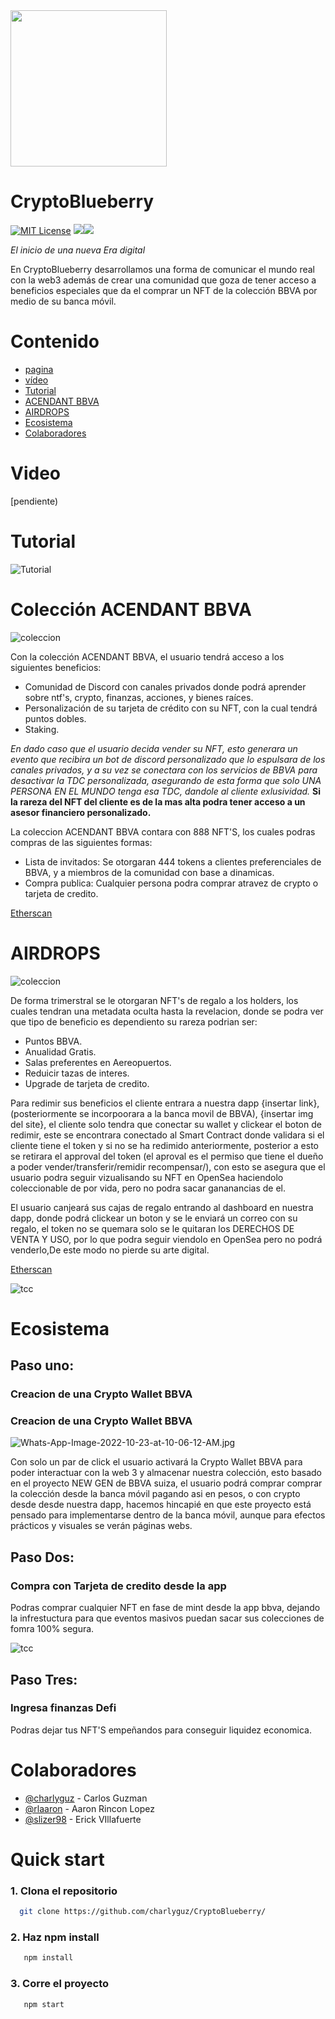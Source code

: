 <img src="./src/assets/16.png" width="250" height="250" />

# CryptoBlueberry

[![MIT License](https://img.shields.io/badge/License-MIT-green.svg)](https://choosealicense.com/licenses/mit/)
![](https://img.shields.io/github/stars/charlyguz/CRYPTOBLUEBERRY-NFT-BBVA)![](https://img.shields.io/github/forks/charlyguz/CRYPTOBLUEBERRY-NFT-BBVA)

*El inicio de una nueva Era digital*

En CryptoBlueberry desarrollamos una forma de  comunicar el mundo real con la web3 además de crear una comunidad que goza de tener acceso a beneficios especiales que  da el  comprar un NFT de la colección BBVA por medio de su banca móvil.
# Contenido
- [pagina](https://acendant.netlify.app/)
- [vídeo](#vídeo)
- [Tutorial](#Tutorial)
- [ACENDANT BBVA](#Colección)
- [AIRDROPS](#AIDROPS)
- [Ecosistema](#Ecosistema)
- [Colaboradores](#Colaboradores)



# Video

[pendiente)


# Tutorial
![Tutorial](./src/assets/tutorial.png)

# Colección ACENDANT BBVA

![coleccion](./src/assets/general.gif)

Con la colección ACENDANT BBVA, el usuario tendrá acceso a los siguientes beneficios:
- Comunidad de Discord con canales privados donde podrá aprender sobre ntf's, crypto, finanzas, acciones, y bienes raíces.
- Personalización de su tarjeta  de crédito con su NFT, con la cual tendrá puntos dobles.
- Staking.

*En dado caso que el usuario decida vender su NFT, esto generara un evento que recibira un bot de discord personalizado que lo espulsara de los canales privados, y a su vez se conectara con los servicios de BBVA para desactivar la TDC personalizada, asegurando de esta forma que solo UNA PERSONA EN EL MUNDO tenga esa TDC, dandole al cliente exlusividad.*
**Si la rareza del NFT del cliente es de la mas alta podra tener acceso a un asesor financiero personalizado.**

La coleccion ACENDANT BBVA contara con 888 NFT'S, los cuales podras compras de las siguientes formas:
- Lista de invitados: Se otorgaran 444 tokens a clientes preferenciales de BBVA, y a miembros de la comunidad con base a dinamicas.
- Compra publica: Cualquier persona podra comprar atravez de crypto o tarjeta de credito.

[Etherscan](https://goerli.etherscan.io/address/0x25bcABe28b161C9c90280cE60e341Bf964b004bD#code)


# AIRDROPS
![coleccion](./src/assets/airdrop.gif)

De forma trimerstral se le otorgaran NFT's de regalo a los holders, los cuales tendran una metadata oculta hasta la revelacion, donde se podra ver que tipo de beneficio es dependiento su rareza podrian ser:
- Puntos BBVA.
- Anualidad Gratis.
- Salas preferentes en Aereopuertos.
- Reduicir tazas de interes.
- Upgrade de tarjeta de credito.

Para redimir sus beneficios el cliente entrara a nuestra dapp {insertar link}, (posteriormente se incorpoorara a la banca movil de BBVA), {insertar img del site}, 
el cliente solo tendra que conectar su wallet y clickear el boton de redimir, este se encontrara conectado al Smart Contract donde validara si el cliente tiene el token y si no se ha redimido anteriormente, posterior a esto se retirara el approval del token (el aproval es el permiso que tiene el dueño a poder vender/transferir/remidir recompensar/), con esto se asegura que el usuario podra seguir vizualisando su NFT en OpenSea haciendolo coleccionable de por vida,  pero no podra sacar gananancias de el.


El usuario canjeará sus cajas de regalo entrando al dashboard en nuestra dapp, donde podrá clickear un boton y se le enviará un correo con su regalo, el token no se quemara solo se le quitaran los DERECHOS DE VENTA Y USO, por lo que podra seguir viendolo en OpenSea pero no podrá venderlo,De este modo no pierde su arte digital.

[Etherscan](https://goerli.etherscan.io/address/0x3990e55d5d43Ad804E41148f0533321Fe7463096#code)
 
![tcc](./src/assets/claim_site.png)

# Ecosistema 



## Paso uno:

### Creacion de una Crypto Wallet BBVA

### Creacion de una Crypto Wallet BBVA


![Whats-App-Image-2022-10-23-at-10-06-12-AM.jpg](https://i.postimg.cc/44r4RRhK/Whats-App-Image-2022-10-23-at-10-06-12-AM.jpg)

Con solo un par de click el usuario activará la Crypto Wallet BBVA para poder interactuar con la web 3 y almacenar nuestra colección, esto  basado en el proyecto NEW GEN de BBVA suiza, el usuario podrá comprar comprar la colección desde la banca móvil pagando asi en pesos, o con crypto desde desde nuestra dapp, hacemos hincapié en que este proyecto está pensado para implementarse dentro de la banca móvil, aunque para efectos prácticos y visuales se verán páginas webs. 


## Paso Dos:
### Compra con Tarjeta de credito desde la app

Podras comprar cualquier NFT en fase de mint desde la app bbva, dejando la infrestuctura para que eventos masivos puedan sacar sus colecciones de fomra 100% segura.

![tcc](./src/assets/tcc_site.png)

## Paso Tres:
### Ingresa finanzas Defi

Podras dejar tus NFT'S empeñandos para conseguir liquidez economica.

# Colaboradores

- [@charlyguz](https://github.com/charlyguz) - Carlos Guzman
- [@rlaaron](https://github.com/rlaaron) - Aaron Rincon Lopez  
- [@slizer98](https://github.com/slizer98) - Erick VIllafuerte 

# Quick start

### 1. Clona el repositorio 
```bash
  git clone https://github.com/charlyguz/CryptoBlueberry/
```

### 2. Haz npm install
```bash
   npm install 
```

### 3. Corre el proyecto
```bash
   npm start
